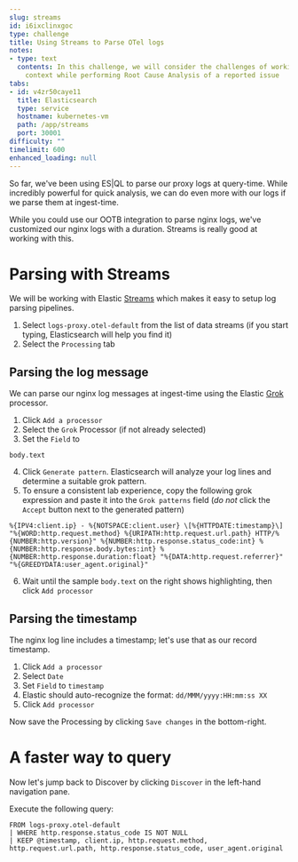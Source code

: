 ```yaml
---
slug: streams
id: i6ixclinxgoc
type: challenge
title: Using Streams to Parse OTel logs
notes:
- type: text
  contents: In this challenge, we will consider the challenges of working with limited
    context while performing Root Cause Analysis of a reported issue
tabs:
- id: v4zr50caye11
  title: Elasticsearch
  type: service
  hostname: kubernetes-vm
  path: /app/streams
  port: 30001
difficulty: ""
timelimit: 600
enhanced_loading: null
---
```


So far, we've been using ES|QL to parse our proxy logs at query-time. While incredibly powerful for quick analysis, we can do even more with our logs if we parse them at ingest-time.

While you could use our OOTB integration to parse nginx logs, we've customized our nginx logs with a duration. Streams is really good at working with this.

# Parsing with Streams

We will be working with Elastic [Streams](https://www.elastic.co/docs/solutions/observability/logs/streams/streams) which makes it easy to setup log parsing pipelines.

1. Select `logs-proxy.otel-default` from the list of data streams (if you start typing, Elasticsearch will help you find it)
2. Select the `Processing` tab


## Parsing the log message

We can parse our nginx log messages at ingest-time using the Elastic [Grok](https://www.elastic.co/docs/reference/enrich-processor/grok-processor) processor.

1. Click `Add a processor`
2. Select the `Grok` Processor (if not already selected)
3. Set the `Field` to
  ```
  body.text
  ```
4. Click `Generate pattern`. Elasticsearch will analyze your log lines and determine a suitable grok pattern.
5. To ensure a consistent lab experience, copy the following grok expression and paste it into the `Grok patterns` field (_do not_ click the `Accept` button next to the generated pattern)
```
%{IPV4:client.ip} - %{NOTSPACE:client.user} \[%{HTTPDATE:timestamp}\] "%{WORD:http.request.method} %{URIPATH:http.request.url.path} HTTP/%{NUMBER:http.version}" %{NUMBER:http.response.status_code:int} %{NUMBER:http.response.body.bytes:int} %{NUMBER:http.response.duration:float} "%{DATA:http.request.referrer}" "%{GREEDYDATA:user_agent.original}"
```
6. Wait until the sample `body.text` on the right shows highlighting, then click `Add processor`

## Parsing the timestamp

The nginx log line includes a timestamp; let's use that as our record timestamp.

1. Click `Add a processor`
2. Select `Date`
3. Set `Field` to `timestamp`
4. Elastic should auto-recognize the format: `dd/MMM/yyyy:HH:mm:ss XX`
5. Click `Add processor`

Now save the Processing by clicking `Save changes` in the bottom-right.

# A faster way to query

Now let's jump back to Discover by clicking `Discover` in the left-hand navigation pane.

Execute the following query:
```esql
FROM logs-proxy.otel-default
| WHERE http.response.status_code IS NOT NULL
| KEEP @timestamp, client.ip, http.request.method, http.request.url.path, http.response.status_code, user_agent.original
```
